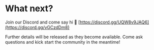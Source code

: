 # What next?

Join our Discord and come say hi :wave: [https://discord.gg/UQW8v9JAQ6](https://discord.gg/vGCzdDm8)

Further details will be released as they become available. Come ask questions and kick start the community in the meantime!
